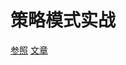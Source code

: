 # 策略模式实战
[参照](https://github.com/ciphermagic/java-learn/tree/master/sandbox/src/main/java/com/cipher/handler_demo/handler)
[文章](https://www.codercto.com/a/57733.html)